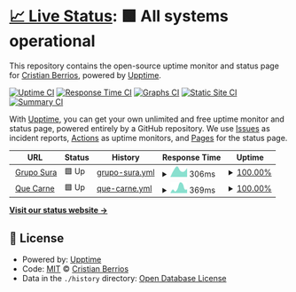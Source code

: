 # [📈 Live Status](https://demo.upptime.js.org): <!--live status--> **🟩 All systems operational**

This repository contains the open-source uptime monitor and status page for [Cristian Berrios](https://xtn.cl), powered by [Upptime](https://github.com/upptime/upptime).

[![Uptime CI](https://github.com/equistene/upptime/workflows/Uptime%20CI/badge.svg)](https://github.com/equistene/upptime/actions?query=workflow%3A%22Uptime+CI%22)
[![Response Time CI](https://github.com/equistene/upptime/workflows/Response%20Time%20CI/badge.svg)](https://github.com/equistene/upptime/actions?query=workflow%3A%22Response+Time+CI%22)
[![Graphs CI](https://github.com/equistene/upptime/workflows/Graphs%20CI/badge.svg)](https://github.com/equistene/upptime/actions?query=workflow%3A%22Graphs+CI%22)
[![Static Site CI](https://github.com/equistene/upptime/workflows/Static%20Site%20CI/badge.svg)](https://github.com/equistene/upptime/actions?query=workflow%3A%22Static+Site+CI%22)
[![Summary CI](https://github.com/equistene/upptime/workflows/Summary%20CI/badge.svg)](https://github.com/equistene/upptime/actions?query=workflow%3A%22Summary+CI%22)

With [Upptime](https://upptime.js.org), you can get your own unlimited and free uptime monitor and status page, powered entirely by a GitHub repository. We use [Issues](https://github.com/equistene/upptime/issues) as incident reports, [Actions](https://github.com/equistene/upptime/actions) as uptime monitors, and [Pages](https://demo.upptime.js.org) for the status page.

<!--start: status pages-->
<!-- This summary is generated by Upptime (https://github.com/upptime/upptime) -->
<!-- Do not edit this manually, your changes will be overwritten -->
<!-- prettier-ignore -->
| URL | Status | History | Response Time | Uptime |
| --- | ------ | ------- | ------------- | ------ |
| <img alt="" src="https://favicons.githubusercontent.com/www.gruposura.com" height="13"> [Grupo Sura](https://www.gruposura.com/) | 🟩 Up | [grupo-sura.yml](https://github.com/equistene/uptime-sites/commits/HEAD/history/grupo-sura.yml) | <details><summary><img alt="Response time graph" src="./graphs/grupo-sura/response-time-week.png" height="20"> 306ms</summary><br><a href="https://demo.upptime.js.org/history/grupo-sura"><img alt="Response time 306" src="https://img.shields.io/endpoint?url=https%3A%2F%2Fraw.githubusercontent.com%2Fequistene%2Fuptime-sites%2FHEAD%2Fapi%2Fgrupo-sura%2Fresponse-time.json"></a><br><a href="https://demo.upptime.js.org/history/grupo-sura"><img alt="24-hour response time 306" src="https://img.shields.io/endpoint?url=https%3A%2F%2Fraw.githubusercontent.com%2Fequistene%2Fuptime-sites%2FHEAD%2Fapi%2Fgrupo-sura%2Fresponse-time-day.json"></a><br><a href="https://demo.upptime.js.org/history/grupo-sura"><img alt="7-day response time 306" src="https://img.shields.io/endpoint?url=https%3A%2F%2Fraw.githubusercontent.com%2Fequistene%2Fuptime-sites%2FHEAD%2Fapi%2Fgrupo-sura%2Fresponse-time-week.json"></a><br><a href="https://demo.upptime.js.org/history/grupo-sura"><img alt="30-day response time 306" src="https://img.shields.io/endpoint?url=https%3A%2F%2Fraw.githubusercontent.com%2Fequistene%2Fuptime-sites%2FHEAD%2Fapi%2Fgrupo-sura%2Fresponse-time-month.json"></a><br><a href="https://demo.upptime.js.org/history/grupo-sura"><img alt="1-year response time 306" src="https://img.shields.io/endpoint?url=https%3A%2F%2Fraw.githubusercontent.com%2Fequistene%2Fuptime-sites%2FHEAD%2Fapi%2Fgrupo-sura%2Fresponse-time-year.json"></a></details> | <details><summary><a href="https://demo.upptime.js.org/history/grupo-sura">100.00%</a></summary><a href="https://demo.upptime.js.org/history/grupo-sura"><img alt="All-time uptime 100.00%" src="https://img.shields.io/endpoint?url=https%3A%2F%2Fraw.githubusercontent.com%2Fequistene%2Fuptime-sites%2FHEAD%2Fapi%2Fgrupo-sura%2Fuptime.json"></a><br><a href="https://demo.upptime.js.org/history/grupo-sura"><img alt="24-hour uptime 100.00%" src="https://img.shields.io/endpoint?url=https%3A%2F%2Fraw.githubusercontent.com%2Fequistene%2Fuptime-sites%2FHEAD%2Fapi%2Fgrupo-sura%2Fuptime-day.json"></a><br><a href="https://demo.upptime.js.org/history/grupo-sura"><img alt="7-day uptime 100.00%" src="https://img.shields.io/endpoint?url=https%3A%2F%2Fraw.githubusercontent.com%2Fequistene%2Fuptime-sites%2FHEAD%2Fapi%2Fgrupo-sura%2Fuptime-week.json"></a><br><a href="https://demo.upptime.js.org/history/grupo-sura"><img alt="30-day uptime 100.00%" src="https://img.shields.io/endpoint?url=https%3A%2F%2Fraw.githubusercontent.com%2Fequistene%2Fuptime-sites%2FHEAD%2Fapi%2Fgrupo-sura%2Fuptime-month.json"></a><br><a href="https://demo.upptime.js.org/history/grupo-sura"><img alt="1-year uptime 100.00%" src="https://img.shields.io/endpoint?url=https%3A%2F%2Fraw.githubusercontent.com%2Fequistene%2Fuptime-sites%2FHEAD%2Fapi%2Fgrupo-sura%2Fuptime-year.json"></a></details>
| <img alt="" src="https://favicons.githubusercontent.com/quecarne.cl" height="13"> [Que Carne](https://quecarne.cl/) | 🟩 Up | [que-carne.yml](https://github.com/equistene/uptime-sites/commits/HEAD/history/que-carne.yml) | <details><summary><img alt="Response time graph" src="./graphs/que-carne/response-time-week.png" height="20"> 369ms</summary><br><a href="https://demo.upptime.js.org/history/que-carne"><img alt="Response time 369" src="https://img.shields.io/endpoint?url=https%3A%2F%2Fraw.githubusercontent.com%2Fequistene%2Fuptime-sites%2FHEAD%2Fapi%2Fque-carne%2Fresponse-time.json"></a><br><a href="https://demo.upptime.js.org/history/que-carne"><img alt="24-hour response time 369" src="https://img.shields.io/endpoint?url=https%3A%2F%2Fraw.githubusercontent.com%2Fequistene%2Fuptime-sites%2FHEAD%2Fapi%2Fque-carne%2Fresponse-time-day.json"></a><br><a href="https://demo.upptime.js.org/history/que-carne"><img alt="7-day response time 369" src="https://img.shields.io/endpoint?url=https%3A%2F%2Fraw.githubusercontent.com%2Fequistene%2Fuptime-sites%2FHEAD%2Fapi%2Fque-carne%2Fresponse-time-week.json"></a><br><a href="https://demo.upptime.js.org/history/que-carne"><img alt="30-day response time 369" src="https://img.shields.io/endpoint?url=https%3A%2F%2Fraw.githubusercontent.com%2Fequistene%2Fuptime-sites%2FHEAD%2Fapi%2Fque-carne%2Fresponse-time-month.json"></a><br><a href="https://demo.upptime.js.org/history/que-carne"><img alt="1-year response time 369" src="https://img.shields.io/endpoint?url=https%3A%2F%2Fraw.githubusercontent.com%2Fequistene%2Fuptime-sites%2FHEAD%2Fapi%2Fque-carne%2Fresponse-time-year.json"></a></details> | <details><summary><a href="https://demo.upptime.js.org/history/que-carne">100.00%</a></summary><a href="https://demo.upptime.js.org/history/que-carne"><img alt="All-time uptime 100.00%" src="https://img.shields.io/endpoint?url=https%3A%2F%2Fraw.githubusercontent.com%2Fequistene%2Fuptime-sites%2FHEAD%2Fapi%2Fque-carne%2Fuptime.json"></a><br><a href="https://demo.upptime.js.org/history/que-carne"><img alt="24-hour uptime 100.00%" src="https://img.shields.io/endpoint?url=https%3A%2F%2Fraw.githubusercontent.com%2Fequistene%2Fuptime-sites%2FHEAD%2Fapi%2Fque-carne%2Fuptime-day.json"></a><br><a href="https://demo.upptime.js.org/history/que-carne"><img alt="7-day uptime 100.00%" src="https://img.shields.io/endpoint?url=https%3A%2F%2Fraw.githubusercontent.com%2Fequistene%2Fuptime-sites%2FHEAD%2Fapi%2Fque-carne%2Fuptime-week.json"></a><br><a href="https://demo.upptime.js.org/history/que-carne"><img alt="30-day uptime 100.00%" src="https://img.shields.io/endpoint?url=https%3A%2F%2Fraw.githubusercontent.com%2Fequistene%2Fuptime-sites%2FHEAD%2Fapi%2Fque-carne%2Fuptime-month.json"></a><br><a href="https://demo.upptime.js.org/history/que-carne"><img alt="1-year uptime 100.00%" src="https://img.shields.io/endpoint?url=https%3A%2F%2Fraw.githubusercontent.com%2Fequistene%2Fuptime-sites%2FHEAD%2Fapi%2Fque-carne%2Fuptime-year.json"></a></details>

<!--end: status pages-->

[**Visit our status website →**](https://demo.upptime.js.org)

## 📄 License

- Powered by: [Upptime](https://github.com/upptime/upptime)
- Code: [MIT](./LICENSE) © [Cristian Berrios](https://xtn.cl)
- Data in the `./history` directory: [Open Database License](https://opendatacommons.org/licenses/odbl/1-0/)
